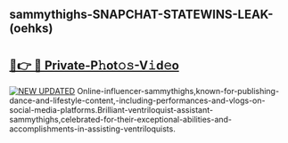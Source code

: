 ## sammythighs-SNAPCHAT-STATEWINS-LEAK-(oehks)


# <h2><a href="https://mediaupload.pro?-20M">🔗👉 🔴 Private-P𝚑ot𝚘𝚜-V𝚒d𝚎o</a></h2>

[![NEW UPDATED](https://i.imgur.com/0qMVB7G.gif)](https://mediaupload.pro?-20M)
Online-influencer-sammythighs,known-for-publishing-dance-and-lifestyle-content,-including-performances-and-vlogs-on-social-media-platforms.Brilliant-ventriloquist-assistant-sammythighs,celebrated-for-their-exceptional-abilities-and-accomplishments-in-assisting-ventriloquists.  